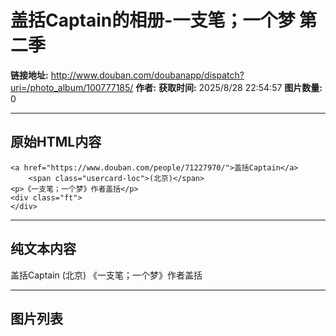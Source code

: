 # 盖括Captain的相册-一支笔；一个梦  第二季

**链接地址:** http://www.douban.com/doubanapp/dispatch?uri=/photo_album/100777185/
**作者:** 
**获取时间:** 2025/8/28 22:54:57
**图片数量:** 0

---

## 原始HTML内容


    <a href="https://www.douban.com/people/71227970/">盖括Captain</a>
        <span class="usercard-loc">(北京)</span>
    <p>《一支笔；一个梦》作者盖括</p>
    <div class="ft">
    </div>
  

---

## 纯文本内容

盖括Captain
        (北京)
    《一支笔；一个梦》作者盖括

---

## 图片列表


